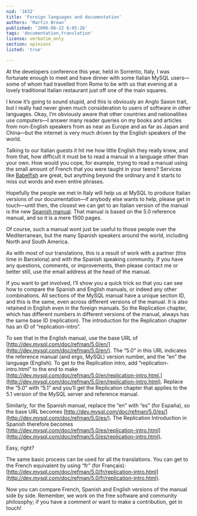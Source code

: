 ```yaml
---
nid: '1632'
title: 'Foreign languages and documentation'
authors: 'Martin Brown'
published: '2006-06-22 6:05:26'
tags: 'documentation,translation'
license: verbatim_only
section: opinions
listed: 'true'

---
```

At the developers conference this year, held in Sorrento, Italy, I was fortunate enough to meet and have dinner with some Italian MySQL users—some of whom had travelled from Rome to be with us that evening at a lovely traditional Italian restaurant just off one of the main squares.

I know it’s going to sound stupid, and this is obviously an Anglo Saxon trait, but I really had never given much consideration to users of software in other languages. Okay, I’m obviously aware that other countries and nationalities use computers—I answer many reader queries on my books and articles from non-English speakers from as near as Europe and as far as Japan and China—but the internet is very much driven by the English speakers of the world.

Talking to our Italian guests it hit me how little English they really knew, and from that, how difficult it must be to read a manual in a language other than your own. How would you cope, for example, trying to read a manual using the small amount of French that you were taught in your teens? Services like [Babelfish](http://babelfish.altavista.com/) are great, but anything beyond the ordinary and it starts to miss out words and even entire phrases.

Hopefully the people we met in Italy will help us at MySQL to produce Italian versions of our documentation—if anybody else wants to help, please get in touch—until then, the closest we can get to an Italian version of the manual is the new [Spanish manual](http://dev.mysql.com/doc/#spanish-5.0). That manual is based on the 5.0 reference manual, and so it is a mere 1500 pages.

Of course, such a manual wont just be useful to those people over the Mediterranean, but the many Spanish speakers around the world, including North and South America.

As with most of our translations, this is a result of work with a partner (this time in Barcelona) and with the Spanish speaking community. If you have any questions, comments, or improvements, then please contact me or better still, use the email address at the head of the manual.

If you want to get involved, I’ll show you a quick trick so that you can see how to compare the Spanish and English manuals, or indeed any other combinations. All sections of the MySQL manual have a unique section ID, and this is the same, even across different versions of the manual. It is also retained in English even in the foreign manuals. So the Replication chapter, which has different numbers in different versions of the manual, always has the same base ID (replication). The introduction for the Replication chapter has an ID of “replication-intro”.

To see that in the English manual, use the base URL of [http://dev.mysql.com/doc/refman/5.0/en/](http://dev.mysql.com/doc/refman/5.0/en/). The “5.0” in this URL indicates the reference manual (and ergo, MySQL) version number, and the “en” the language (English). To get to the Replication intro, add “replication-intro.html” to the end to make [http://dev.mysql.com/doc/refman/5.0/en/replication-intro.html.](http://dev.mysql.com/doc/refman/5.0/en/replication-intro.html). Replace the “5.0” with “5.1” and you’ll get the Replication chapter that applies to the 5.1 version of the MySQL server and reference manual.

Similarly, for the Spanish manual, replace the “en” with “es” (for España), so the base URL becomes [http://dev.mysql.com/doc/refman/5.0/es/](http://dev.mysql.com/doc/refman/5.0/es/). The Replication Introduction in Spanish therefore becomes [http://dev.mysql.com/doc/refman/5.0/es/replication-intro.html](http://dev.mysql.com/doc/refman/5.0/es/replication-intro.html). 

Easy, right?

The same basic process can be used for all the translations. You can get to the French equivalent by using “fr” (for Français): [http://dev.mysql.com/doc/refman/5.0/fr/replication-intro.html](http://dev.mysql.com/doc/refman/5.0/fr/replication-intro.html).

Now you can compare French, Spanish and English versions of the manual side by side. Remember, we work on the free software and community philosophy; if you have a comment or want to make a contribution, get in touch!

